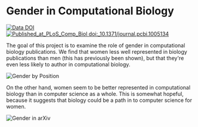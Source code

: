 # Gender in Computational Biology

[![Data DOI](https://www.zenodo.org/badge/50593546.svg)](https://www.zenodo.org/badge/latestdoi/50593546) [![Published_at_PLoS_Comp_Biol doi:_10.1371/journal.pcbi.1005134](https://img.shields.io/badge/Published_at_PLoS_Comp_Biol-doi:_10.1371/journal.pcbi.1005134-brightgreen.svg)](https://doi.org/10.1371/journal.pcbi.1005134)

The goal of this project is to examine the role of gender in computational biology publications. We find that women less well represented in biology publications than men (this has previously been shown), but that they're even less likely to author in computational biology.

![Gender by Position](https://s3-eu-west-1.amazonaws.com/pfigshare-u-previews/5662746/preview.jpg)

On the other hand, women seem to be better represented in computational biology than in computer science as a whole. This is somewhat hopeful, because it suggests that biology could be a path in to computer science for women.

![Gender in arXiv](https://s3-eu-west-1.amazonaws.com/pfigshare-u-previews/5662758/preview.jpg)
